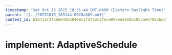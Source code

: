 ```yaml
---
timestamp: 'Sat Oct 18 2025 18:31:44 GMT-0400 (Eastern Daylight Time)'
parent: '[[../20251018_183144.0028a309.md]]'
content_id: 62b71af2fab6040e284e8c1fd7b2c3fece09bee2668bc8bcae6706cbd3f5f81b
---
```


# implement: AdaptiveSchedule
